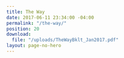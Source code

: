 ```yaml
---
title: The Way
date: 2017-06-11 23:34:00 -04:00
permalink: "/the-way/"
position: 20
download:
  file: "/uploads/TheWayBklt_Jan2017.pdf"
layout: page-no-hero
---
```


